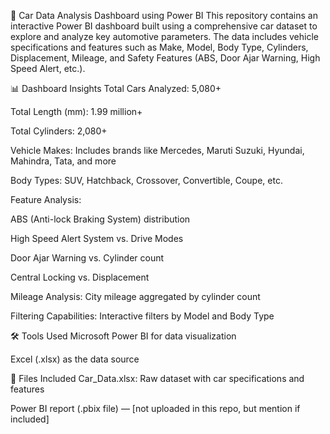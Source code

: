 🚗 Car Data Analysis Dashboard using Power BI
This repository contains an interactive Power BI dashboard built using a comprehensive car dataset to explore and analyze key automotive parameters. The data includes vehicle specifications and features such as Make, Model, Body Type, Cylinders, Displacement, Mileage, and Safety Features (ABS, Door Ajar Warning, High Speed Alert, etc.).

📊 Dashboard Insights
Total Cars Analyzed: 5,080+

Total Length (mm): 1.99 million+

Total Cylinders: 2,080+

Vehicle Makes: Includes brands like Mercedes, Maruti Suzuki, Hyundai, Mahindra, Tata, and more

Body Types: SUV, Hatchback, Crossover, Convertible, Coupe, etc.

Feature Analysis:

ABS (Anti-lock Braking System) distribution

High Speed Alert System vs. Drive Modes

Door Ajar Warning vs. Cylinder count

Central Locking vs. Displacement

Mileage Analysis: City mileage aggregated by cylinder count

Filtering Capabilities: Interactive filters by Model and Body Type

🛠 Tools Used
Microsoft Power BI for data visualization

Excel (.xlsx) as the data source

📁 Files Included
Car_Data.xlsx: Raw dataset with car specifications and features

Power BI report (.pbix file) — [not uploaded in this repo, but mention if included]

